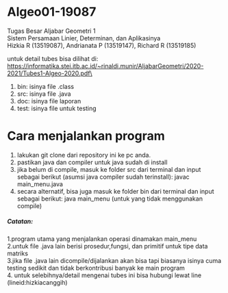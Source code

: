 # Algeo01-19087
Tugas Besar Aljabar Geometri 1\
Sistem Persamaan Linier, Determinan, dan Aplikasinya\
Hizkia R (13519087), Andrianata P (13519147), Richard R (13519185)

untuk detail tubes bisa dilihat di:\
https://informatika.stei.itb.ac.id/~rinaldi.munir/AljabarGeometri/2020-2021/Tubes1-Algeo-2020.pdf\


1. bin: isinya file .class
2. src: isinya file .java
3. doc: isinya file laporan
4. test: isinya file untuk testing

# Cara menjalankan program
1. lakukan git clone dari repository ini ke pc anda.
2. pastikan java dan compiler untuk java sudah di install
3. jika belum di compile, masuk ke folder src dari terminal dan input sebagai berikut (asumsi java compiler sudah terinstall): 
   javac main_menu.java
4. secara alternatif, bisa juga masuk ke folder bin dari terminal dan input sebagai berikut: 
   java main_menu (untuk yang tidak menggunakan compile)

##### Catatan:
1.program utama yang menjalankan operasi dinamakan main_menu\
2.untuk file .java lain berisi prosedur,fungsi, dan primitif untuk tipe data matriks\
3.jika file .java lain dicompile/dijalankan akan bisa tapi biasanya isinya cuma testing sedikit dan tidak berkontribusi banyak ke main program\
4. untuk selebihnya/detail mengenai tubes ini bisa hubungi lewat line (lineid:hizkiacanggih)
